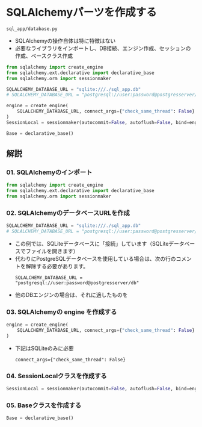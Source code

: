 # SQLAlchemyパーツを作成する

`sql_app/database.py`

- SQLAlchemyの操作自体は特に特徴はない
- 必要なライブラリをインポートし、DB接続、エンジン作成、セッションの作成、ベースクラス作成

```python:database.py
from sqlalchemy import create_engine
from sqlalchemy.ext.declarative import declarative_base
from sqlalchemy.orm import sessionmaker

SQLALCHEMY_DATABASE_URL = "sqlite:///./sql_app.db"
# SQLALCHEMY_DATABASE_URL = "postgresql://user:password@postgresserver/db"

engine = create_engine(
    SQLALCHEMY_DATABASE_URL, connect_args={"check_same_thread": False}
)
SessionLocal = sessionmaker(autocommit=False, autoflush=False, bind=engine)

Base = declarative_base()
```

## 解説
### 01. SQLAlchemyのインポート
```python
from sqlalchemy import create_engine
from sqlalchemy.ext.declarative import declarative_base
from sqlalchemy.orm import sessionmaker
```

### 02. SQLAlchemyのデータベースURLを作成
```python
SQLALCHEMY_DATABASE_URL = "sqlite:///./sql_app.db"
# SQLALCHEMY_DATABASE_URL = "postgresql://user:password@postgresserver/db"
```

- この例では、SQLiteデータベースに「接続」しています（SQLiteデータベースでファイルを開きます）
- 代わりにPostgreSQLデータベースを使用している場合は、次の行のコメントを解除する必要があります。
    ```
    SQLALCHEMY_DATABASE_URL = "postgresql://user:password@postgresserver/db"
    ```
- 他のDBエンジンの場合は、それに適したものを


### 03. SQLAlchemyの engine を作成する
```python
engine = create_engine(
    SQLALCHEMY_DATABASE_URL, connect_args={"check_same_thread": False}
)
```
- 下記はSQLiteのみに必要
    ```
    connect_args={"check_same_thread": False}
    ```
    
    
### 04. SessionLocalクラスを作成する
```python
SessionLocal = sessionmaker(autocommit=False, autoflush=False, bind=engine)
```

### 05. Baseクラスを作成する
```python
Base = declarative_base()
```
